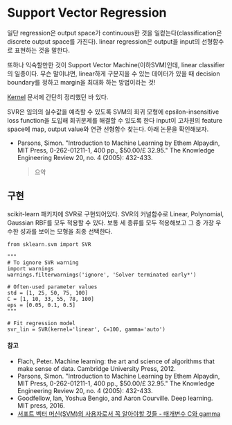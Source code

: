 # Support Vector Regression


일단 regression은 output space가 continuous한 것을 일컫는다(classification은 discrete output space를 가진다).
linear regression은 output을 input의 선형함수로 표현하는 것을 말한다.

또하나 익숙할만한 것이 Support Vector Machine(이하SVM)인데, linear classifier의 일종이다. 
무슨 말이냐면, linear하게 구분지을 수 있는 데이터가 있을 때 decision boundary를 정하고 margin을 최대화 하는 방법이라는 것!


[Kernel](https://github.com/codingbowoo/codingbowoo-resource/blob/master/computer_science/machine_learning/kernel.md) 문서에 간단히 정리했던 바 있다.


SVR은 임의의 실수값을 예측할 수 있도록 SVM의 회귀 모형에 epsilon-insensitive loss function을 도입해 회귀문제를 해결할 수 있도록 한다
input이 고차원의 feature space에 map, output value와 연관 선형함수 찾는다.
아래 논문을 확인해보자.

- Parsons, Simon. "Introduction to Machine Learning by Ethem Alpaydin, MIT Press, 0-262-01211-1, 400 pp., $50.00/£ 32.95." The Knowledge Engineering Review 20, no. 4 (2005): 432-433.


    > 으악
    




## 구현
scikit-learn 패키지에 SVR로 구현되어있다.
SVR의 커널함수로 Linear, Polynomial, Gaussian RBF를 모두 적용할 수 있다.
보통 세 종류를 모두 적용해보고 그 중 가장 우수한 성과를 보이는 모형을 최종 선택한다. 


```python3
from sklearn.svm import SVR

"""
# To ignore SVR warning
import warnings
warnings.filterwarnings('ignore', 'Solver terminated early*')

# Often-used parameter values
std = [1, 25, 50, 75, 100]
C = [1, 10, 33, 55, 78, 100]
eps = [0.05, 0.1, 0.5]
"""

# Fit regression model
svr_lin = SVR(kernel='linear', C=100, gamma='auto')
```

#### 참고
- Flach, Peter. Machine learning: the art and science of algorithms that make sense of data. Cambridge University Press, 2012.
- Parsons, Simon. "Introduction to Machine Learning by Ethem Alpaydin, MIT Press, 0-262-01211-1, 400 pp., $50.00/£ 32.95." The Knowledge Engineering Review 20, no. 4 (2005): 432-433.
- Goodfellow, Ian, Yoshua Bengio, and Aaron Courville. Deep learning. MIT press, 2016.
- [서포트 벡터 머신(SVM)의 사용자로서 꼭 알아야할 것들 - 매개변수 C와 gamma](https://bskyvision.com/163)
